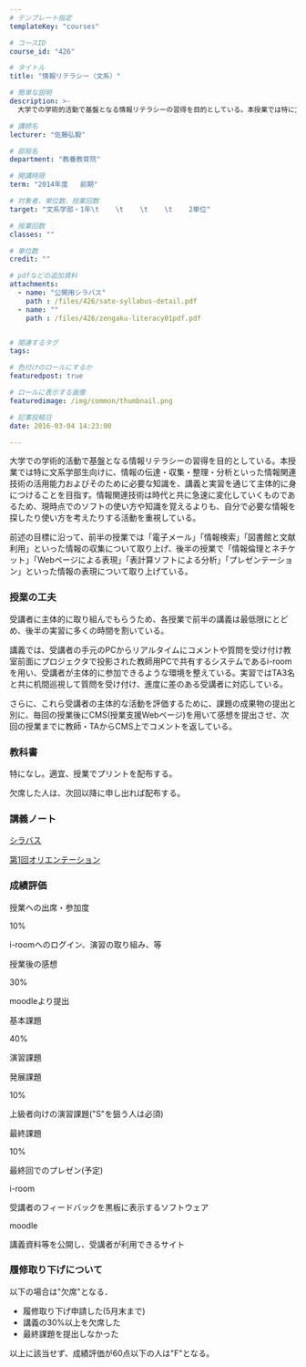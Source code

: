 ```yaml
---
# テンプレート指定
templateKey: "courses"

# コースID
course_id: "426"

# タイトル
title: "情報リテラシー（文系）"

# 簡単な説明
description: >-
  大学での学術的活動で基盤となる情報リテラシーの習得を目的としている。本授業では特に文系学部生向けに、情報の伝達・収集・整理・分析といった情報関連技術の活用能力およびそのために必要な知識を、講義と実習を...

# 講師名
lecturer: "佐藤弘毅"

# 部局名
department: "教養教育院"

# 開講時限
term: "2014年度	前期"

# 対象者、単位数、授業回数
target: "文系学部・1年\t    \t    \t    \t    2単位"

# 授業回数
classes: ""

# 単位数
credit: ""

# pdfなどの追加資料
attachments: 
  - name: "公開用シラバス" 
    path : /files/426/sato-syllabus-detail.pdf
  - name: "" 
    path : /files/426/zengaku-literacy01pdf.pdf


# 関連するタグ
tags:

# 色付けのロールにするか
featuredpost: true

# ロールに表示する画像
featuredimage: /img/common/thumbnail.png

# 記事投稿日
date: 2016-03-04 14:23:00

---
```

大学での学術的活動で基盤となる情報リテラシーの習得を目的としている。本授業では特に文系学部生向けに、情報の伝達・収集・整理・分析といった情報関連技術の活用能力およびそのために必要な知識を、講義と実習を通じて主体的に身につけることを目指す。情報関連技術は時代と共に急速に変化していくものであるため、現時点でのソフトの使い方や知識を覚えるよりも、自分で必要な情報を探したり使い方を考えたりする活動を重視している。 

前述の目標に沿って、前半の授業では「電子メール」「情報検索」「図書館と文献利用」といった情報の収集について取り上げ、後半の授業で「情報倫理とネチケット」「Webページによる表現」「表計算ソフトによる分析」「プレゼンテーション」といった情報の表現について取り上げている。
### 授業の工夫

受講者に主体的に取り組んでもらうため、各授業で前半の講義は最低限にとどめ、後半の実習に多くの時間を割いている。 

講義では、受講者の手元のPCからリアルタイムにコメントや質問を受け付け教室前面にプロジェクタで投影された教師用PCで共有するシステムであるi-roomを用い、受講者が主体的に参加できるような環境を整えている。実習ではTA3名と共に机間巡視して質問を受け付け、進度に差のある受講者に対応している。 

さらに、これら受講者の主体的な活動を評価するために、課題の成果物の提出と別に、毎回の授業後にCMS(授業支援Webページ)を用いて感想を提出させ、次回の授業までに教師・TAからCMS上でコメントを返している。

### 教科書

特になし。適宜、授業でプリントを配布する。

欠席した人は、次回以降に申し出れば配布する。

### 講義ノート


[シラバス](/files/426/sato-syllabus-detail.pdf) 


[第1回オリエンテーション](/files/426/zengaku-literacy01pdf.pdf) 

### 成績評価

授業への出席・参加度

10%

i-roomへのログイン、演習の取り組み、等

授業後の感想

30%

moodleより提出

基本課題

40%

演習課題

発展課題

10%

上級者向けの演習課題("S"を狙う人は必須)

最終課題

10%

最終回でのプレゼン(予定)

i-room

受講者のフィードバックを黒板に表示するソフトウェア 

moodle

講義資料等を公開し、受講者が利用できるサイト

### 履修取り下げについて

以下の場合は"欠席"となる．

  * 履修取り下げ申請した(5月末まで)
  * 講義の30%以上を欠席した
  * 最終課題を提出しなかった

以上に該当せず、成績評価が60点以下の人は"F"となる。
